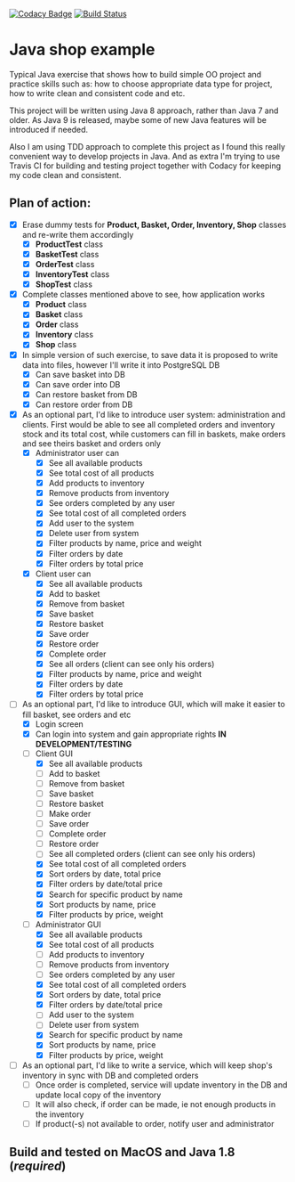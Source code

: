 [![Codacy Badge](https://api.codacy.com/project/badge/Grade/50ce9e1a567343ee9ac7c134071d97ba)](https://www.codacy.com/app/1488maiklm/java-shop-example?utm_source=github.com&amp;utm_medium=referral&amp;utm_content=MikhailMS/java-shop-example&amp;utm_campaign=Badge_Grade)
[![Build Status](https://travis-ci.org/MikhailMS/java-shop-example.svg?branch=master)](https://travis-ci.org/MikhailMS/java-shop-example)
# Java shop example
Typical Java exercise that shows how to build simple OO project and practice skills such as: how to choose appropriate data type for project, how to write clean and consistent code and etc.

This project will be written using Java 8 approach, rather than Java 7 and older. As Java 9 is released, maybe some of new Java features will be introduced if needed.

Also I am using TDD approach to complete this project as I found this really convenient way to develop projects in Java. And as extra I'm trying to use Travis CI for building and testing project together with Codacy for keeping my code clean and consistent.
## Plan of action:
  - [x] Erase dummy tests for **Product, Basket, Order, Inventory, Shop** classes and re-write them accordingly
      - [x] **ProductTest** class
      - [x] **BasketTest** class
      - [x] **OrderTest** class
      - [x] **InventoryTest** class
      - [x] **ShopTest** class
      
  - [x] Complete classes mentioned above to see, how application works
      - [x] **Product** class
      - [x] **Basket** class
      - [x] **Order** class
      - [x] **Inventory** class
      - [x] **Shop** class
      
  - [x] In simple version of such exercise, to save data it is proposed to write data into files, however I'll write it into PostgreSQL DB
      - [x] Can save basket into DB
      - [x] Can save order into DB
      - [x] Can restore basket from DB
      - [x] Can restore order from DB
      
  - [x] As an optional part, I'd like to introduce user system: administration and clients. First would be able to see all completed orders and inventory stock and its total cost, while customers can fill in baskets, make orders and see theirs basket and orders only
      - [x] Administrator user can
          - [x] See all available products
          - [x] See total cost of all products
          - [x] Add products to inventory
          - [x] Remove products from inventory
          - [x] See orders completed by any user
          - [x] See total cost of all completed orders
          - [x] Add user to the system
          - [x] Delete user from system
          - [x] Filter products by name, price and weight
          - [x] Filter orders by date
          - [x] Filter orders by total price
      - [x] Client user can
          - [x] See all available products
          - [x] Add to basket
          - [x] Remove from basket
          - [x] Save basket
          - [x] Restore basket
          - [x] Save order 
          - [x] Restore order
          - [x] Complete order
          - [x] See all orders (client can see only his orders)
          - [x] Filter products by name, price and weight
          - [x] Filter orders by date
          - [x] Filter orders by total price 
      
  - [ ] As an optional part, I'd like to introduce GUI, which will make it easier to fill basket, see orders and etc
      - [x] Login screen
      - [x] Can login into system and gain appropriate rights **IN DEVELOPMENT/TESTING**
      - [ ] Client GUI
          - [x] See all available products
          - [ ] Add to basket
          - [ ] Remove from basket
          - [ ] Save basket
          - [ ] Restore basket
          - [ ] Make order
          - [ ] Save order
          - [ ] Complete order
          - [ ] Restore order
          - [ ] See all completed orders (client can see only his orders)
          - [x] See total cost of all completed orders
          - [x] Sort orders by date, total price
          - [x] Filter orders by date/total price
          - [x] Search for specific product by name
          - [x] Sort products by name, price
          - [x] Filter products by price, weight
      - [ ] Administrator GUI
          - [x] See all available products 
          - [x] See total cost of all products
          - [ ] Add products to inventory
          - [ ] Remove products from inventory
          - [ ] See orders completed by any user
          - [x] See total cost of all completed orders
          - [x] Sort orders by date, total price
          - [x] Filter orders by date/total price
          - [ ] Add user to the system
          - [ ] Delete user from system
          - [x] Search for specific product by name
          - [x] Sort products by name, price
          - [x] Filter products by price, weight
          
  - [ ] As an optional part, I'd like to write a service, which will keep shop's inventory in sync with DB and completed orders
      - [ ] Once order is completed, service will update inventory in the DB and update local copy of the inventory
      - [ ] It will also check, if order can be made, ie not enough products in the inventory
      - [ ] If product(-s) not available to order, notify user and administrator  
    
## Build and tested on MacOS and Java 1.8 (_**required**_)
